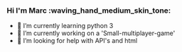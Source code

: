 ### Hi I'm Marc :waving_hand_medium_skin_tone:
- 🌱 I’m currently learning python 3
- 🔭 I’m currently working on a 'Small-multiplayer-game'
- 🤔 I’m looking for help with API's and html

<!--
**corpm014/corpm014** is a ✨ _special_ ✨ repository because its `README.md` (this file) appears on your GitHub profile.



- 🌱 I’m currently learning python 3
- 👯 I’m looking to collaborate on ...

- 💬 Ask me about ...
- 📫 How to reach me: ...
- 😄 Pronouns: ...
- ⚡ Fun fact: ...

